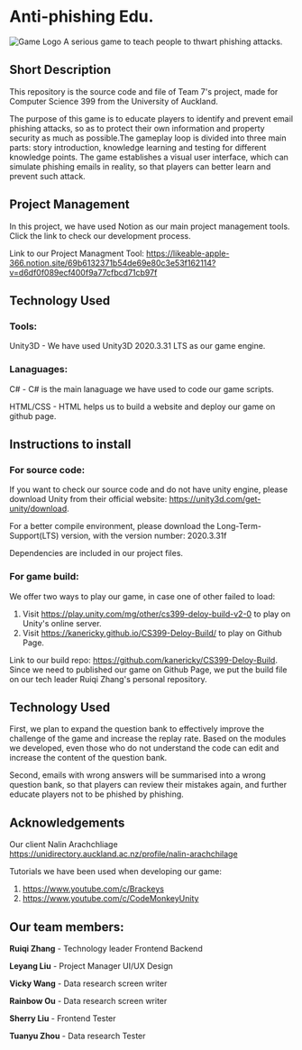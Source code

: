 # Anti-phishing Edu.

![Game Logo](https://github.com/uoa-compsci399-s1-2022/Team7-Anti-phishing-Edu/blob/main/Assets/Resources/UI/logo01.png)
A serious game to teach people to thwart phishing attacks.

## Short Description

This repository is the source code and file of Team 7's project, made for Computer Science 399 from the University of Auckland.

The purpose of this game is to educate players to identify and prevent email phishing attacks, so as to protect their own information and property security as much as possible.The gameplay loop is divided into three main parts: story introduction, knowledge learning and testing for different knowledge points. The game establishes a visual user interface, which can simulate phishing emails in reality, so that players can better learn and prevent such attack.

## Project Management

In this project, we have used Notion as our main project management tools. Click the link to check our development process.

Link to our Project Managment Tool: https://likeable-apple-366.notion.site/69b6132371b54de69e80c3e53f162114?v=d6df0f089ecf400f9a77cfbcd71cb97f

## Technology Used

### Tools:

Unity3D - We have used Unity3D 2020.3.31 LTS as our game engine.

### Lanaguages:

C# - C# is the main lanaguage we have used to code our game scripts.

HTML/CSS - HTML helps us to build a website and deploy our game on github page.

## Instructions to install


### For source code:
If you want to check our source code and do not have unity engine, please download Unity from their official website: https://unity3d.com/get-unity/download.

For a better compile environment, please download the Long-Term-Support(LTS) version, with the version number: 2020.3.31f

Dependencies are included in our project files.

### For game build:
We offer two ways to play our game, in case one of other failed to load:
1. Visit https://play.unity.com/mg/other/cs399-deloy-build-v2-0 to play on Unity's online server.
2. Visit https://kanericky.github.io/CS399-Deloy-Build/ to play on Github Page.

Link to our build repo: https://github.com/kanericky/CS399-Deloy-Build. Since we need to published our game on Github Page, we put the build file on our tech leader Ruiqi Zhang's personal repository.

## Technology Used

First, we plan to expand the question bank to effectively improve the challenge of the game and increase the replay rate. Based on the modules we developed, even those who do not understand the code can edit and increase the content of the question bank.

Second, emails with wrong answers will be summarised into a wrong question bank, so that players can review their mistakes again, and further educate players not to be phished by phishing.

## Acknowledgements

Our client Nalin Arachchliage https://unidirectory.auckland.ac.nz/profile/nalin-arachchilage

Tutorials we have been used when developing our game: 
1. https://www.youtube.com/c/Brackeys
2. https://www.youtube.com/c/CodeMonkeyUnity

## Our team members:

**Ruiqi Zhang** - Technology leader Frontend Backend

**Leyang Liu** - Project Manager UI/UX Design

**Vicky Wang** - Data research screen writer

**Rainbow Ou** - Data research screen writer

**Sherry Liu** - Frontend Tester

**Tuanyu Zhou** - Data research Tester

